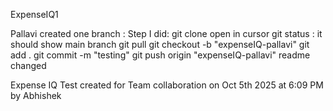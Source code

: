 
ExpenseIQ1

Pallavi created one branch :
Step I did:
git clone <ssh-code>
open in cursor
git status : it should show main branch
git pull
git checkout -b "expenseIQ-pallavi"
git add .
git commit -m "testing"
git push origin "expenseIQ-pallavi"
readme changed


Expense IQ Test created for Team collaboration on Oct 5th 2025 at 6:09 PM by Abhishek
